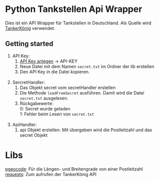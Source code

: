 # Python Tankstellen Api Wrapper 

Dies ist ein API Wrapper für Tankstellen in Deutschland. Als Quelle wird [TankerKönig](https://creativecommons.tankerkoenig.de/) verwendet.

## Getting started
1. API Key: </br>
    1. [API Key anlegen](https://creativecommons.tankerkoenig.de/) -> API-KEY </br>
    2. Neue Datei mit dem Namen `secret.txt` im Ordner der lib erstellen </br>
    3. Den API Key in die Datei kopieren. </br> </br>
2. SercretHandler: </br>
    1. Das Objekt secret vom secretHandler erstellen </br>
    2. Die Methode `loadFromSecret` ausführen. Damit wird die Datei `secret.txt` ausgelesen.
    3. Rückgabewerte: </br>
        0: Secret wurde geladen </br>
        1: Fehler beim Lesen von `secret.txt` </br> </br>
3. ApiHandler:
    1. api Objekt erstellen. Mit übergeben wird die Postleitzahl und das secret Objekt
    
# Libs
[pgeocode](https://pypi.org/project/pgeocode/): Für die Längen- und Breitengrade von einer Postleitzahl </br>
[requests](https://pypi.org/project/requests/): Zum aufrufen der TankerKönig API  </br>
